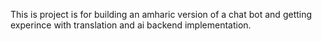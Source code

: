 This is project is for building an amharic version of a chat bot and getting experince with translation and ai backend implementation.